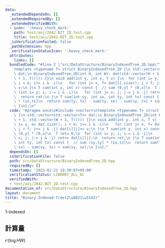 ```yaml
---
data:
  _extendedDependsOn: []
  _extendedRequiredBy: []
  _extendedVerifiedWith:
  - icon: ':heavy_check_mark:'
    path: test/aoj/2842.BIT_2D.test.cpp
    title: test/aoj/2842.BIT_2D.test.cpp
  _isVerificationFailed: false
  _pathExtension: hpp
  _verificationStatusIcon: ':heavy_check_mark:'
  attributes:
    links: []
  bundledCode: "#line 2 \"src/DataStructure/BinaryIndexedTree_2D.hpp\"\n#include <vector>\n\
    template <typename T> struct BinaryIndexedTree_2D {\n std::vector<std::vector<T>>\
    \ dat;\n BinaryIndexedTree_2D(int H, int W): dat(std::vector(H + 1, std::vector(W\
    \ + 1, T()))) {}\n void add(int y, int x, T v) {\n  for (int i= y, e= dat.size();\
    \ i < e; i+= i & -i)\n   for (int j= x, f= dat[i].size(); j < f; j+= j & -j) dat[i][j]+=\
    \ v;\n }\n T sum(int y, int x) const {  // sum (0,y] * (0,x]\n  T ret= 0;\n  for\
    \ (int i= y; i; i-= i & -i)\n   for (int j= x; j; j-= j & -j) ret+= dat[i][j];\n\
    \  return ret;\n }\n T sum(int sy, int sx, int ty, int tx) const {  // sum (sy,ty]\
    \ * (sx,tx]\n  return sum(ty, tx) - sum(ty, sx) - sum(sy, tx) + sum(sy, sx);\n\
    \ }\n};\n"
  code: "#pragma once\n#include <vector>\ntemplate <typename T> struct BinaryIndexedTree_2D\
    \ {\n std::vector<std::vector<T>> dat;\n BinaryIndexedTree_2D(int H, int W): dat(std::vector(H\
    \ + 1, std::vector(W + 1, T()))) {}\n void add(int y, int x, T v) {\n  for (int\
    \ i= y, e= dat.size(); i < e; i+= i & -i)\n   for (int j= x, f= dat[i].size();\
    \ j < f; j+= j & -j) dat[i][j]+= v;\n }\n T sum(int y, int x) const {  // sum\
    \ (0,y] * (0,x]\n  T ret= 0;\n  for (int i= y; i; i-= i & -i)\n   for (int j=\
    \ x; j; j-= j & -j) ret+= dat[i][j];\n  return ret;\n }\n T sum(int sy, int sx,\
    \ int ty, int tx) const {  // sum (sy,ty] * (sx,tx]\n  return sum(ty, tx) - sum(ty,\
    \ sx) - sum(sy, tx) + sum(sy, sx);\n }\n};"
  dependsOn: []
  isVerificationFile: false
  path: src/DataStructure/BinaryIndexedTree_2D.hpp
  requiredBy: []
  timestamp: '2023-01-21 19:30:07+09:00'
  verificationStatus: LIBRARY_ALL_AC
  verifiedWith:
  - test/aoj/2842.BIT_2D.test.cpp
documentation_of: src/DataStructure/BinaryIndexedTree_2D.hpp
layout: document
title: "Binary-Indexed-Tree(2\u6B21\u5143)"
---
```

1-indexed
## 計算量
$\mathcal{O}(\log HW)$
